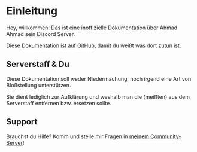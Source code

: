 # Einleitung

Hey, willkommen! Das ist eine inoffizielle Dokumentation über Ahmad Ahmad sein Discord Server.

Diese [Dokumentation ist auf GitHub](https://github.com/h-ntai/schlussstrich), damit du weißt was dort zutun ist.

## Serverstaff & Du

Diese Dokumentation soll weder Niedermachung, noch irgend eine Art von Bloßstellung unterstützen.

Sie dient lediglich zur Aufklärung und weshalb man die (meißten) aus dem Serverstaff entfernen bzw. ersetzen sollte.

## Support

Brauchst du Hilfe? Komm und stelle mir Fragen in [meinem Community-Server](https://discord.gg/n4bhteN9YD)!
